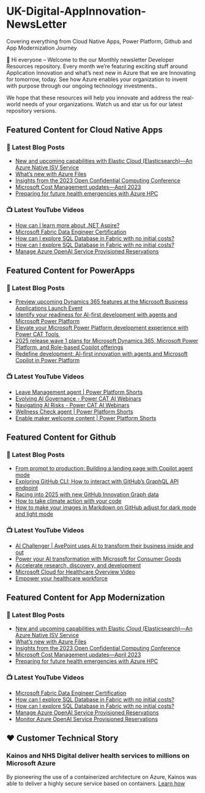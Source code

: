 # UK-Digital-AppInnovation-NewsLetter

Covering everything from Cloud Native Apps, Power Platform, Github and App Modernization Journey

👋 Hi everyone – Welcome to the our Monthly newsletter Developer Resources repository. Every month we’re featuring exciting stuff around Application Innovation and what’s next new in Azure that we are Innovating for tomorrow, today. See how Azure enables your organization to invent with purpose through our ongoing technology investments..


We hope that these resources will help you innovate and address the real-world needs of your organizations. Watch us and star us for our latest repository versions.

## Featured Content for Cloud Native Apps


### 📝 Latest Blog Posts

    
<!-- BLOGCNA:START -->
- [New and upcoming capabilities with Elastic Cloud (Elasticsearch)—An Azure Native ISV Service](https://azure.microsoft.com/blog/new-and-upcoming-capabilities-with-elastic-cloud-elasticsearch-an-azure-native-isv-service/)
- [What’s new with Azure Files](https://azure.microsoft.com/blog/what-s-new-with-azure-files/)
- [Insights from the 2023 Open Confidential Computing Conference](https://azure.microsoft.com/blog/insights-from-the-2023-open-confidential-computing-conference/)
- [Microsoft Cost Management updates—April 2023](https://azure.microsoft.com/blog/microsoft-cost-management-updates-april-2023/)
- [Preparing for future health emergencies with Azure HPC ](https://azure.microsoft.com/blog/preparing-for-future-health-emergencies-with-azure-hpc/)
<!-- BLOGCNA:END -->

### 📺 Latest YouTube Videos

 
<!-- YOUTUBECNA:START -->
- [How can I learn more about .NET Aspire?](https://www.youtube.com/watch?v=U-riUtvSTsw)
- [Microsoft Fabric Data Engineer Certification](https://www.youtube.com/watch?v=Id3w6H0w_bY)
- [How can I explore SQL Database in Fabric with no initial costs?](https://www.youtube.com/watch?v=HaPhR9vymQE)
- [How can I explore SQL Database in Fabric with no initial costs?](https://www.youtube.com/watch?v=TO24EzojgfM)
- [Manage Azure OpenAI Service Provisioned Reservations](https://www.youtube.com/watch?v=o5hCnWfqAzc)
<!-- YOUTUBECNA:END -->

##  Featured Content for PowerApps
### 📝 Latest Blog Posts
<!-- BLOGPOWER:START -->
- [Preview upcoming Dynamics 365 features at the Microsoft Business Applications Launch Event](https://www.microsoft.com/en-us/dynamics-365/blog/business-leader/2025/04/16/preview-upcoming-dynamics-365-features-at-the-microsoft-business-applications-launch-event/)
- [Identify your readiness for AI-first development with agents and Microsoft Power Platform](https://www.microsoft.com/en-us/power-platform/blog/2025/04/14/identify-your-readiness-for-ai-first-development-with-agents-and-microsoft-power-platform/)
- [Elevate your Microsoft Power Platform development experience with Power CAT Tools ](https://www.microsoft.com/en-us/power-platform/blog/2025/03/04/elevate-your-microsoft-power-platform-development-experience-with-power-cat-tools/)
- [2025 release wave 1 plans for Microsoft Dynamics 365, Microsoft Power Platform, and Role-based Copilot offerings](https://www.microsoft.com/en-us/dynamics-365/blog/business-leader/2025/01/23/2025-release-wave-1-plans-for-microsoft-dynamics-365-microsoft-power-platform-and-role-based-copilot-offerings/)
- [Redefine development: AI-first innovation with agents and Microsoft Copilot in Power Platform](https://www.microsoft.com/en-us/power-platform/blog/2024/11/19/redefine-development-ai-first-innovation-with-agents-and-microsoft-copilot-in-power-platform/)
<!-- BLOGPOWER:END -->
 ### 📺 Latest YouTube Videos
    
<!-- YOUTUBEPOWER:START -->
- [Leave Management agent | Power Platform Shorts](https://www.youtube.com/watch?v=spxTdejgdGI)
- [Evolving AI Governance - Power CAT AI Webinars](https://www.youtube.com/watch?v=CAB6C3MM9bA)
- [Navigating AI Risks - Power CAT AI Webinars](https://www.youtube.com/watch?v=Gy1bce2HjF0)
- [Wellness Check agent | Power Platform Shorts](https://www.youtube.com/watch?v=jR3pVMmZxR0)
- [Enable maker welcome content | Power Platform Shorts](https://www.youtube.com/watch?v=AcUsL4bZrho)
<!-- YOUTUBEPOWER:END -->

##  Featured Content for Github
### 📝 Latest Blog Posts
<!-- BLOGGITHUB:START -->
- [From prompt to production: Building a landing page with Copilot agent mode](https://github.blog/ai-and-ml/github-copilot/from-prompt-to-production-building-a-landing-page-with-copilot-agent-mode/)
- [Exploring GitHub CLI: How to interact with GitHub&#8217;s GraphQL API endpoint](https://github.blog/developer-skills/github/exploring-github-cli-how-to-interact-with-githubs-graphql-api-endpoint/)
- [Racing into 2025 with new GitHub Innovation Graph data](https://github.blog/news-insights/policy-news-and-insights/racing-into-2025-with-new-github-innovation-graph-data/)
- [How to take climate action with your code](https://github.blog/open-source/social-impact/how-to-take-climate-action-with-your-code/)
- [How to make your images in Markdown on GitHub adjust for dark mode and light mode](https://github.blog/developer-skills/github/how-to-make-your-images-in-markdown-on-github-adjust-for-dark-mode-and-light-mode/)
<!-- BLOGGITHUB:END -->
### 📺 Latest YouTube Videos
<!-- YOUTUBEGITHUB:START -->
- [AI Challenger | AvePoint uses AI to transform their business inside and out](https://www.youtube.com/watch?v=ioXJEEZgLfc)
- [Power your AI transformation with Microsoft for Consumer Goods](https://www.youtube.com/watch?v=Pwujsn-mKWg)
- [Accelerate research, discovery, and development](https://www.youtube.com/watch?v=v_vxP1ckAIk)
- [Microsoft Cloud for Healthcare Overview Video](https://www.youtube.com/watch?v=ju7-s7Sb8Yg)
- [Empower your healthcare workforce](https://www.youtube.com/watch?v=WLwRRsCrBXs)
<!-- YOUTUBEGITHUB:END -->
##  Featured Content for App Modernization
### 📝 Latest Blog Posts
<!-- BLOGAPPMOD:START -->
- [New and upcoming capabilities with Elastic Cloud (Elasticsearch)—An Azure Native ISV Service](https://azure.microsoft.com/blog/new-and-upcoming-capabilities-with-elastic-cloud-elasticsearch-an-azure-native-isv-service/)
- [What’s new with Azure Files](https://azure.microsoft.com/blog/what-s-new-with-azure-files/)
- [Insights from the 2023 Open Confidential Computing Conference](https://azure.microsoft.com/blog/insights-from-the-2023-open-confidential-computing-conference/)
- [Microsoft Cost Management updates—April 2023](https://azure.microsoft.com/blog/microsoft-cost-management-updates-april-2023/)
- [Preparing for future health emergencies with Azure HPC ](https://azure.microsoft.com/blog/preparing-for-future-health-emergencies-with-azure-hpc/)
<!-- BLOGAPPMOD:END -->
### 📺 Latest YouTube Videos
<!-- YOUTUBEAPPMOD:START -->
- [Microsoft Fabric Data Engineer Certification](https://www.youtube.com/watch?v=Id3w6H0w_bY)
- [How can I explore SQL Database in Fabric with no initial costs?](https://www.youtube.com/watch?v=HaPhR9vymQE)
- [How can I explore SQL Database in Fabric with no initial costs?](https://www.youtube.com/watch?v=TO24EzojgfM)
- [Manage Azure OpenAI Service Provisioned Reservations](https://www.youtube.com/watch?v=o5hCnWfqAzc)
- [Monitor Azure OpenAI Service Provisioned Reservations](https://www.youtube.com/watch?v=TBL03TBZR2I)
<!-- YOUTUBEAPPMOD:END -->


## ♥️ Customer Technical Story 

### Kainos and NHS Digital deliver health services to millions on Microsoft Azure

By pioneering the use of a containerized architecture on Azure, Kainos was able to deliver a highly secure service based on containers. [Learn how](https://customers.microsoft.com/en-us/story/1368348549535774520-kainos-and-nhs-digital-deliver-health-services-to-millions-on-microsoft-azure)

